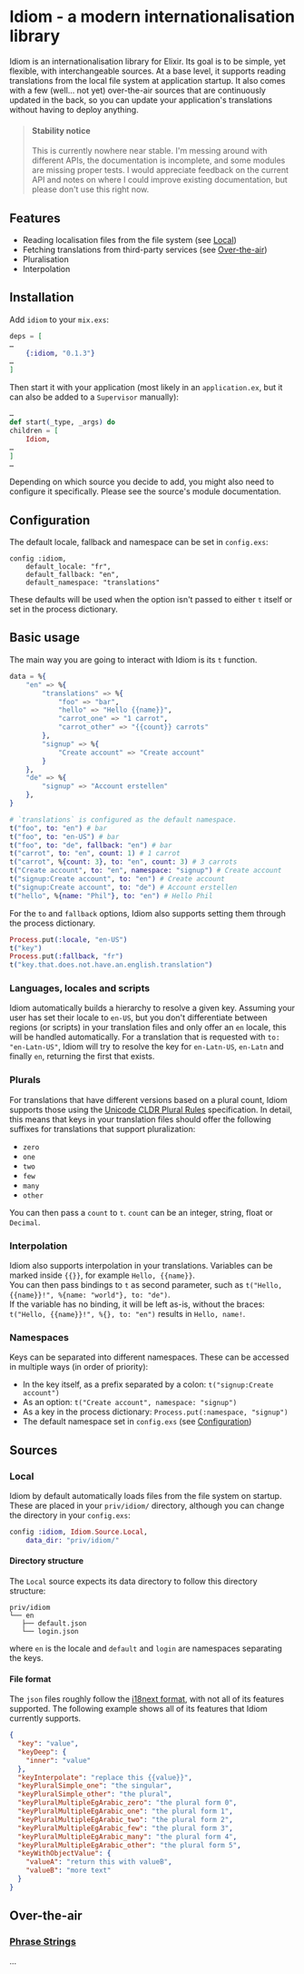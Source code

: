 # Idiom - a modern internationalisation library

Idiom is an internationalisation library for Elixir. Its goal is to be simple, yet flexible, with interchangeable sources. At a base level, it supports
reading translations from the local file system at application startup. It also comes with a few (well… not yet) over-the-air sources that are continuously
updated in the back, so you can update your application's translations without having to deploy anything.

> #### Stability notice
>
> This is currently nowhere near stable. I'm messing around with different APIs, the documentation is incomplete, and some modules are missing proper tests.
> I would appreciate feedback on the current API and notes on where I could improve existing documentation, but please don't use this right now.

## Features

- Reading localisation files from the file system (see [Local](#local))
- Fetching translations from third-party services (see [Over-the-air](#over-the-air))
- Pluralisation
- Interpolation

## Installation

Add `idiom` to your `mix.exs`:

```elixir
deps = [
…
    {:idiom, "0.1.3"}
…
]
```

Then start it with your application (most likely in an `application.ex`, but it can also be added to a `Supervisor` manually):

```elixir
…
def start(_type, _args) do
children = [
    Idiom,
…
]
…
```

Depending on which source you decide to add, you might also need to configure it specifically. Please see the source's module documentation.

## Configuration

The default locale, fallback and namespace can be set in `config.exs`:

```
config :idiom,
    default_locale: "fr",
    default_fallback: "en",
    default_namespace: "translations"
```

These defaults will be used when the option isn't passed to either `t` itself or set in the process dictionary.

## Basic usage

The main way you are going to interact with Idiom is its `t` function.

```elixir
data = %{
    "en" => %{
        "translations" => %{
            "foo" => "bar",
            "hello" => "Hello {{name}}",
            "carrot_one" => "1 carrot",
            "carrot_other" => "{{count}} carrots"
        },
        "signup" => %{
            "Create account" => "Create account"
        }
    },
    "de" => %{
        "signup" => "Account erstellen"
    },
}

# `translations` is configured as the default namespace.
t("foo", to: "en") # bar
t("foo", to: "en-US") # bar
t("foo", to: "de", fallback: "en") # bar
t("carrot", to: "en", count: 1) # 1 carrot
t("carrot", %{count: 3}, to: "en", count: 3) # 3 carrots
t("Create account", to: "en", namespace: "signup") # Create account
t("signup:Create account", to: "en") # Create account
t("signup:Create account", to: "de") # Account erstellen
t("hello", %{name: "Phil"}, to: "en") # Hello Phil
```

For the `to` and `fallback` options, Idiom also supports setting them through the process dictionary.
```elixir
Process.put(:locale, "en-US")
t("key")
Process.put(:fallback, "fr")
t("key.that.does.not.have.an.english.translation")
```

### Languages, locales and scripts

Idiom automatically builds a hierarchy to resolve a given key. Assuming your user has set their locale to `en-US`, but you don't differentiate between regions 
(or scripts) in your translation files and only offer an `en` locale, this will be handled automatically. For a translation that is requested with
`to: "en-Latn-US"`, Idiom will try to resolve the key for `en-Latn-US`, `en-Latn` and finally `en`, returning the first that exists.

### Plurals

For translations that have different versions based on a plural count, Idiom supports those using the 
[Unicode CLDR Plural Rules](https://cldr.unicode.org/index/cldr-spec/plural-rules) specification. In detail, this means that keys in your translation files 
should offer the following suffixes for translations that support pluralization:

- `zero`
- `one`
- `two`
- `few`
- `many`
- `other`

You can then pass a `count` to `t`. `count` can be an integer, string, float or `Decimal`.

### Interpolation

Idiom also supports interpolation in your translations. Variables can be marked inside `{{}}`, for example `Hello, {{name}}`.  
You can then pass bindings to `t` as second parameter, such as `t("Hello, {{name}}!", %{name: "world"}, to: "de")`.  
If the variable has no binding, it will be left as-is, without the braces: `t("Hello, {{name}}!", %{}, to: "en")` results in `Hello, name!`.

### Namespaces

Keys can be separated into different namespaces. These can be accessed in multiple ways (in order of priority):

- In the key itself, as a prefix separated by a colon: `t("signup:Create account")`
- As an option: `t("Create account", namespace: "signup")`
- As a key in the process dictionary: `Process.put(:namespace, "signup")`
- The default namespace set in `config.exs` (see [Configuration](#configuration))

## Sources

### Local

Idiom by default automatically loads files from the file system on startup. These are placed in your `priv/idiom/` directory, although you can change the
directory in your `config.exs`:

```elixir
config :idiom, Idiom.Source.Local,
    data_dir: "priv/idiom/"
```

#### Directory structure

The `Local` source expects its data directory to follow this directory structure:

```
priv/idiom
└── en
   ├── default.json
   └── login.json
```

where `en` is the locale and `default` and `login` are namespaces separating the keys.

#### File format

The `json` files roughly follow the [i18next format](https://www.i18next.com/misc/json-format), with not all of its features supported. The following example
shows all of its features that Idiom currently supports.

```json
{
  "key": "value",
  "keyDeep": {
    "inner": "value"
  },
  "keyInterpolate": "replace this {{value}}",
  "keyPluralSimple_one": "the singular",
  "keyPluralSimple_other": "the plural",
  "keyPluralMultipleEgArabic_zero": "the plural form 0",
  "keyPluralMultipleEgArabic_one": "the plural form 1",
  "keyPluralMultipleEgArabic_two": "the plural form 2",
  "keyPluralMultipleEgArabic_few": "the plural form 3",
  "keyPluralMultipleEgArabic_many": "the plural form 4",
  "keyPluralMultipleEgArabic_other": "the plural form 5",
  "keyWithObjectValue": {
    "valueA": "return this with valueB",
    "valueB": "more text"
  }
}
```

## Over-the-air

### [Phrase Strings](https://phrase.com)

...
